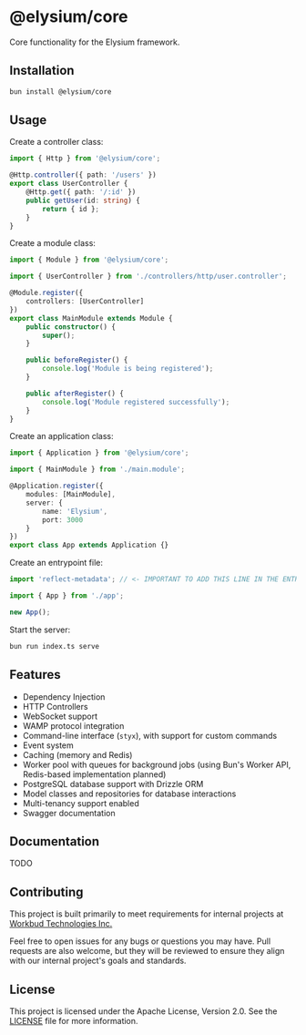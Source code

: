 # @elysium/core

Core functionality for the Elysium framework.

## Installation

```bash
bun install @elysium/core
```

## Usage

Create a controller class:

```typescript
import { Http } from '@elysium/core';

@Http.controller({ path: '/users' })
export class UserController {
	@Http.get({ path: '/:id' })
	public getUser(id: string) {
		return { id };
	}
}
```

Create a module class:

```typescript
import { Module } from '@elysium/core';

import { UserController } from './controllers/http/user.controller';

@Module.register({
	controllers: [UserController]
})
export class MainModule extends Module {
	public constructor() {
		super();
	}

	public beforeRegister() {
		console.log('Module is being registered');
	}

	public afterRegister() {
		console.log('Module registered successfully');
	}
}
```

Create an application class:

```typescript
import { Application } from '@elysium/core';

import { MainModule } from './main.module';

@Application.register({
	modules: [MainModule],
	server: {
		name: 'Elysium',
		port: 3000
	}
})
export class App extends Application {}
```

Create an entrypoint file:

```typescript
import 'reflect-metadata'; // <- IMPORTANT TO ADD THIS LINE IN THE ENTRYPOINT FILE

import { App } from './app';

new App();
```

Start the server:

```bash
bun run index.ts serve
```

## Features

- Dependency Injection
- HTTP Controllers
- WebSocket support
- WAMP protocol integration
- Command-line interface (`styx`), with support for custom commands
- Event system
- Caching (memory and Redis)
- Worker pool with queues for background jobs (using Bun's Worker API, Redis-based implementation planned)
- PostgreSQL database support with Drizzle ORM
- Model classes and repositories for database interactions
- Multi-tenancy support enabled
- Swagger documentation

## Documentation

TODO

## Contributing

This project is built primarily to meet requirements for internal projects at [Workbud Technologies Inc.](https://www.workbud.com)

Feel free to open issues for any bugs or questions you may have. Pull requests are also welcome, but they will be reviewed to ensure they align with our internal project's goals and standards.

## License

This project is licensed under the Apache License, Version 2.0. See the [LICENSE](LICENSE) file for more information.
